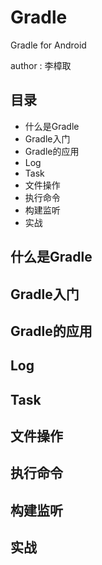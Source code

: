# Gradle

Gradle for Android

author : 李樟取

## 目录
 
 - 什么是Gradle
 - Gradle入门
 - Gradle的应用
 - Log
 - Task
 - 文件操作
 - 执行命令
 - 构建监听
 - 实战

## 什么是Gradle

## Gradle入门

## Gradle的应用

## Log

## Task

## 文件操作

## 执行命令

## 构建监听

## 实战